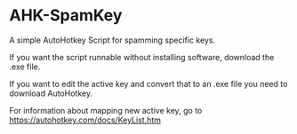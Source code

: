 # AHK-SpamKey
A simple AutoHotkey Script for spamming specific keys.

If you want the script runnable without installing software, download the .exe file.

If you want to edit the active key and convert that to an .exe file you need to download AutoHotkey.


For information about mapping new active key, go to https://autohotkey.com/docs/KeyList.htm
